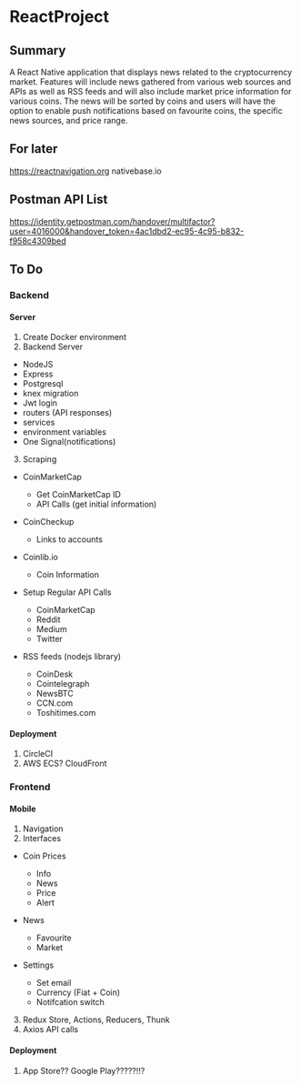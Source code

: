 # ReactProject

## Summary
A React Native application that displays news related to the cryptocurrency market. Features will include news gathered from various web sources and APIs as well as RSS feeds and will also include market price information for various coins. The news will be sorted by coins and users will have the option to enable push notifications based on favourite coins, the specific news sources, and price range.

## For later
https://reactnavigation.org
nativebase.io

## Postman API List
https://identity.getpostman.com/handover/multifactor?user=4016000&handover_token=4ac1dbd2-ec95-4c95-b832-f958c4309bed

## To Do

### Backend

#### Server
1. Create Docker environment
2. Backend Server
  - NodeJS
  - Express
  - Postgresql
  - knex migration
  - Jwt login
  - routers (API responses)
  - services
  - environment variables
  - One Signal(notifications)
  
3. Scraping
  - CoinMarketCap
    - Get CoinMarketCap ID
    - API Calls (get initial information)
  - CoinCheckup
    - Links to accounts
  - Coinlib.io
    - Coin Information
    
  - Setup Regular API Calls
    - CoinMarketCap
    - Reddit
    - Medium
    - Twitter
  - RSS feeds (nodejs library)
    - CoinDesk
    - Cointelegraph
    - NewsBTC
    - CCN.com
    - Toshitimes.com

#### Deployment
1. CircleCI
2. AWS ECS? CloudFront

### Frontend
#### Mobile
1. Navigation
2. Interfaces
  - Coin Prices
    - Info
    - News
    - Price
    - Alert
  - News
    - Favourite
    - Market
    
  - Settings
    - Set email
    - Currency (Fiat + Coin)
    - Notifcation switch
3. Redux Store, Actions, Reducers, Thunk
4. Axios API calls

#### Deployment
1. App Store?? Google Play?????!!?
